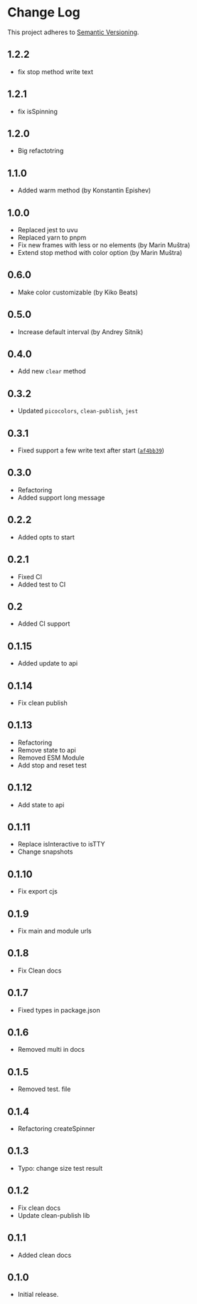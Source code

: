 # Change Log

This project adheres to [Semantic Versioning](http://semver.org/).

## 1.2.2

- fix stop method write text

## 1.2.1

- fix isSpinning

## 1.2.0

- Big refactotring

## 1.1.0

- Added warm method (by Konstantin Epishev)

## 1.0.0

- Replaced jest to uvu
- Replaced yarn to pnpm
- Fix new frames with less or no elements (by Marin Muštra)
- Extend stop method with color option (by Marin Muštra)

## 0.6.0

- Make color customizable (by Kiko Beats)

## 0.5.0

- Increase default interval (by Andrey Sitnik)

## 0.4.0

- Add new `clear` method

## 0.3.2

- Updated `picocolors`, `clean-publish`, `jest`

## 0.3.1

- Fixed support a few write text after start ([`af4bb39`](https://github.com/alexeyraspopov/picocolors/pull/31))

## 0.3.0

- Refactoring
- Added support long message

## 0.2.2

- Added opts to start

## 0.2.1

- Fixed CI
- Added test to CI

## 0.2

- Added CI support

## 0.1.15

- Added update to api

## 0.1.14

- Fix clean publish

## 0.1.13

- Refactoring
- Remove state to api
- Removed ESM Module
- Add stop and reset test

## 0.1.12

- Add state to api

## 0.1.11

- Replace isInteractive to isTTY
- Change snapshots

## 0.1.10

- Fix export cjs

## 0.1.9

- Fix main and module urls

## 0.1.8

- Fix Clean docs

## 0.1.7

- Fixed types in package.json

## 0.1.6

- Removed multi in docs

## 0.1.5

- Removed test. file

## 0.1.4

- Refactoring createSpinner

## 0.1.3

- Typo: change size test result

## 0.1.2

- Fix clean docs
- Update clean-publish lib

## 0.1.1

- Added clean docs

## 0.1.0

- Initial release.
